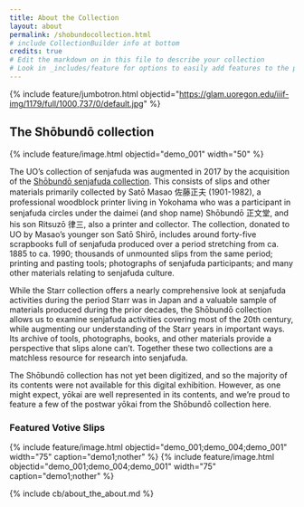 ```yaml
---
title: About the Collection
layout: about
permalink: /shobundocollection.html
# include CollectionBuilder info at bottom
credits: true
# Edit the markdown on in this file to describe your collection
# Look in _includes/feature for options to easily add features to the page
---
```


{% include feature/jumbotron.html objectid="https://glam.uoregon.edu/iiif-img/1179/full/1000,737/0/default.jpg" %}

## The Shōbundō collection
<!-- change image after you add assets and data -->
{% include feature/image.html objectid="demo_001" width="50" %}


The UO’s collection of senjafuda was augmented in 2017 by the acquisition of the [Shōbundō senjafuda collection](http://archiveswest.orbiscascade.org/ark:/80444/xv85363/op=fstyle.aspx?t=k&q=shobundo). This consists of slips and other materials primarily collected by Satō Masao 佐藤正夫 (1901-1982), a professional woodblock printer living in Yokohama who was a participant in senjafuda circles under the daimei (and shop name) Shōbundō 正文堂, and his son Ritsuzō 律三, also a printer and collector. The collection, donated to UO by Masao’s younger son Satō Shirō, includes around forty-five scrapbooks full of senjafuda produced over a period stretching from ca. 1885 to ca. 1990; thousands of unmounted slips from the same period; printing and pasting tools; photographs of senjafuda participants; and many other materials relating to senjafuda culture.

While the Starr collection offers a nearly comprehensive look at senjafuda activities during the period Starr was in Japan and a valuable sample of materials produced during the prior decades, the Shōbundō collection allows us to examine senjafuda activities covering most of the 20th century, while augmenting our understanding of the Starr years in important ways. Its archive of tools, photographs, books, and other materials provide a perspective that slips alone can’t. Together these two collections are a matchless resource for research into senjafuda.

The Shōbundō collection has not yet been digitized, and so the majority of its contents were not available for this digital exhibition. However, as one might expect, yōkai are well represented in its contents, and we’re proud to feature a few of the postwar yōkai from the Shōbundō collection here.

### Featured Votive Slips
{% include feature/image.html objectid="demo_001;demo_004;demo_001" width="75" caption="demo1;nother" %}
{% include feature/image.html objectid="demo_001;demo_004;demo_001" width="75" caption="demo1;nother" %}
<!-- add images after adding objects and metadata -->


<!-- IMPORTANT!!! DELETE this comment and the include below when you are finished editing this page for your collection. The include below introduces about page features. They will show up on your collection's about page until you delete it.  -->
{% include cb/about_the_about.md %}

